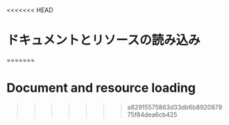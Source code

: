 
<<<<<<< HEAD
# ドキュメントとリソースの読み込み
=======
# Document and resource loading
>>>>>>> a82915575863d33db6b892087975f84dea6cb425
